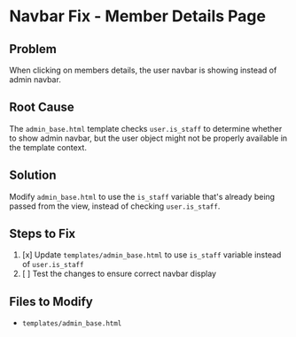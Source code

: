 # Navbar Fix - Member Details Page

## Problem
When clicking on members details, the user navbar is showing instead of admin navbar.

## Root Cause
The `admin_base.html` template checks `user.is_staff` to determine whether to show admin navbar, but the user object might not be properly available in the template context.

## Solution
Modify `admin_base.html` to use the `is_staff` variable that's already being passed from the view, instead of checking `user.is_staff`.

## Steps to Fix
1. [x] Update `templates/admin_base.html` to use `is_staff` variable instead of `user.is_staff`
2. [ ] Test the changes to ensure correct navbar display

## Files to Modify
- `templates/admin_base.html`
